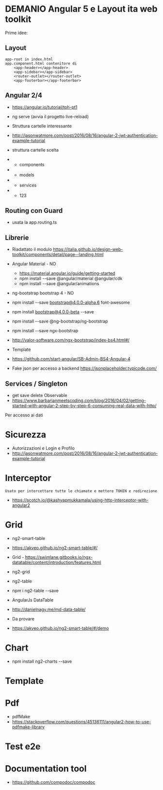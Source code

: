 # DEMANIO Angular 5 e Layout ita web toolkit 

Prime idee:

## Layout 

    app-root in index.html
    app.component.html contenitore di 
        <app-header></app-header>
        <app-sidebar></app-sidebar>
        <router-outlet></router-outlet>
        <app-footerbar></app-footerbar>

## Angular 2/4

- https://angular.io/tutorial/toh-pt1
- ng serve (avvia il progetto live-reload)

- Struttura cartelle interessante
- http://jasonwatmore.com/post/2016/08/16/angular-2-jwt-authentication-example-tutorial

- struttura cartelle scelta
- - components
- - models 
- - services
- - 123

## Routing con Guard

- usata la app.routing.ts 



## Librerie 

- Riadattato il modulo https://italia.github.io/design-web-toolkit/components/detail/page--landing.html

- Angular Material  - NO
    - https://material.angular.io/guide/getting-started
    - npm install --save @angular/material @angular/cdk
    - npm install --save @angular/animations

- ng-bootstrap bootstrap 4 - NO

- npm install --save bootstrap@4.0.0-alpha.6 font-awesome

- npm install bootstrap@4.0.0-beta --save

- npm install --save @ng-bootstrap/ng-bootstrap

- npm install --save ngx-bootstrap

- http://valor-software.com/ngx-bootstrap/index-bs4.html#/

- Template
- https://github.com/start-angular/SB-Admin-BS4-Angular-4

- Fake json per accesso a backend https://jsonplaceholder.typicode.com/

## Services / Singleton

- get save delete Observable
- https://www.barbarianmeetscoding.com/blog/2016/04/02/getting-started-with-angular-2-step-by-step-6-consuming-real-data-with-http/

Per accesso ai dati

# Sicurezza

 - Autorizzazioni e Login e Profilo
 - http://jasonwatmore.com/post/2016/08/16/angular-2-jwt-authentication-example-tutorial

# Interceptor

    Usato per intercettare tutte le chiamate e mettere TOKEN e redirezione

- https://scotch.io/@kashyapmukkamala/using-http-interceptor-with-angular2

# Grid

- ng2-smart-table
- https://akveo.github.io/ng2-smart-table/#/

- Grid - https://swimlane.gitbooks.io/ngx-datatable/content/introduction/features.html
- ng2-grid

- ng2-table
- npm i ng2-table --save

- AngularJs DataTable
- http://danielnagy.me/md-data-table/

- Da provare
- https://akveo.github.io/ng2-smart-table/#/demo

# Chart

- npm install ng2-charts --save

# Template

# Pdf 

- pdfMake
- https://stackoverflow.com/questions/45136111/angular2-how-to-use-pdfmake-library

# Test e2e

# Documentation tool

- https://github.com/compodoc/compodoc

